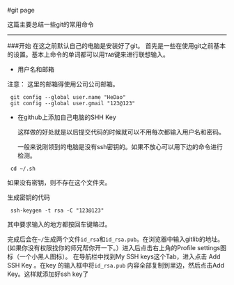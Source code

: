 #git page

 这篇主要总结一些git的常用命令
 
----------------------------------------------------------
###开始
 在这之前默认自己的电脑是安装好了git。
 首先是一些在使用git之前基本的设置。基本上命令的单词都可以用`TAB`键来进行联想输入。
* 用户名和邮箱

 注意： 这里的邮箱得使用公司公司邮箱。
 
```
 git config --global user.name "HeDao"
 git config --global user.gmail "123@123"
```
* 在github上添加自己电脑的SHH Key

  这样做的好处就是以后提交代码的时候就可以不用每次都输入用户名和密码。
  
  一般来说刚领到的电脑是没有ssh密钥的。如果不放心可以用下边的命令进行检测。
```
 cd ~/.sh
```
 如果没有密钥，则不存在这个文件夹。
 
 生成密钥的代码
```
 ssh-keygen -t rsa -C "123@123"

```
 其中要求输入的地方都按回车键略过。

 完成后会在`~/`生成两个文件`id_rsa`和`id_rsa.pub`。在浏览器中输入gitlib的地址。
 (如果你没有权限找你的师兄帮你开一下。）进入后点击右上角的Profile settings图标（一个小黑人图标）。
 在导航栏中找到My SSH keys这个Tab，进入点击 Add SSH Key 。在key 的输入框中将`id_rsa.pub`
 内容全部复制到里边，然后点击Add Key。这样就添加好ssh key了
 

 
 

